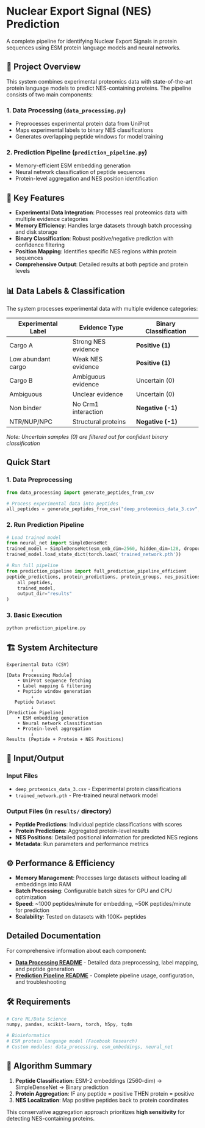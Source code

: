 # Nuclear Export Signal (NES) Prediction 

A complete pipeline for identifying Nuclear Export Signals in protein sequences using ESM protein language models and neural networks.

## 🔬 Project Overview

This system combines experimental proteomics data with state-of-the-art protein language models to predict NES-containing proteins. The pipeline consists of two main components:

### 1. **Data Processing** (`data_processing.py`)
- Preprocesses experimental protein data from UniProt
- Maps experimental labels to binary NES classifications
- Generates overlapping peptide windows for model training

### 2. **Prediction Pipeline** (`prediction_pipeline.py`)
- Memory-efficient ESM embedding generation
- Neural network classification of peptide sequences
- Protein-level aggregation and NES position identification

## 🎯 Key Features

- **Experimental Data Integration**: Processes real proteomics data with multiple evidence categories
- **Memory Efficiency**: Handles large datasets through batch processing and disk storage
- **Binary Classification**: Robust positive/negative prediction with confidence filtering
- **Position Mapping**: Identifies specific NES regions within protein sequences
- **Comprehensive Output**: Detailed results at both peptide and protein levels

## 📊 Data Labels & Classification

The system processes experimental data with multiple evidence categories:

| Experimental Label | Evidence Type | Binary Classification |
|-------------------|---------------|----------------------|
| Cargo A | Strong NES evidence | **Positive (1)** |
| Low abundant cargo | Weak NES evidence | **Positive (1)** |
| Cargo B | Ambiguous evidence | Uncertain (0) |
| Ambiguous | Unclear evidence | Uncertain (0) |
| Non binder | No Crm1 interaction | **Negative (-1)** |
| NTR/NUP/NPC | Structural proteins | **Negative (-1)** |

*Note: Uncertain samples (0) are filtered out for confident binary classification*

## Quick Start

### 1. Data Preprocessing
```python
from data_processing import generate_peptides_from_csv

# Process experimental data into peptides
all_peptides = generate_peptides_from_csv("deep_proteomics_data_3.csv", window_size=22)
```

### 2. Run Prediction Pipeline
```python
# Load trained model
from neural_net import SimpleDenseNet
trained_model = SimpleDenseNet(esm_emb_dim=2560, hidden_dim=128, dropout=0.2)
trained_model.load_state_dict(torch.load('trained_network.pth'))

# Run full pipeline
from prediction_pipeline import full_prediction_pipeline_efficient
peptide_predictions, protein_predictions, protein_groups, nes_positions = full_prediction_pipeline_efficient(
    all_peptides,
    trained_model,
    output_dir="results"
)
```

### 3. Basic Execution
```bash
python prediction_pipeline.py
```

## 🏗️ System Architecture

```
Experimental Data (CSV)
         ↓
[Data Processing Module]
    • UniProt sequence fetching
    • Label mapping & filtering  
    • Peptide window generation
         ↓
   Peptide Dataset
         ↓
[Prediction Pipeline]
    • ESM embedding generation
    • Neural network classification
    • Protein-level aggregation
         ↓
Results (Peptide + Protein + NES Positions)
```

## 📁 Input/Output

### Input Files
- `deep_proteomics_data_3.csv` - Experimental protein classifications
- `trained_network.pth` - Pre-trained neural network model

### Output Files (in `results/` directory)
- **Peptide Predictions**: Individual peptide classifications with scores
- **Protein Predictions**: Aggregated protein-level results  
- **NES Positions**: Detailed positional information for predicted NES regions
- **Metadata**: Run parameters and performance metrics

## ⚙️ Performance & Efficiency

- **Memory Management**: Processes large datasets without loading all embeddings into RAM
- **Batch Processing**: Configurable batch sizes for GPU and CPU optimization
- **Speed**: ~1000 peptides/minute for embedding, ~50K peptides/minute for prediction
- **Scalability**: Tested on datasets with 100K+ peptides

## Detailed Documentation

For comprehensive information about each component:

- **[Data Processing README](README_data_processing.md)** - Detailed data preprocessing, label mapping, and peptide generation
- **[Prediction Pipeline README](README_protein_classification_evaluation.md)** - Complete pipeline usage, configuration, and troubleshooting

## 🛠️ Requirements

```bash
# Core ML/Data Science
numpy, pandas, scikit-learn, torch, h5py, tqdm

# Bioinformatics  
# ESM protein language model (Facebook Research)
# Custom modules: data_processing, esm_embeddings, neural_net
```

## 🎯 Algorithm Summary

1. **Peptide Classification**: ESM-2 embeddings (2560-dim) → SimpleDenseNet → Binary prediction
2. **Protein Aggregation**: IF any peptide = positive THEN protein = positive  
3. **NES Localization**: Map positive peptides back to protein coordinates

This conservative aggregation approach prioritizes **high sensitivity** for detecting NES-containing proteins.
